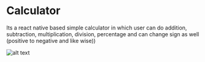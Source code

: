 # Calculator
Its a react native based simple calculator in which user can do addition, subtraction, multiplication, division, percentage and can change sign as well (positive to negative and like wise))

![alt text](https://cdn.vox-cdn.com/thumbor/2Gx0MqNg5DKbzE9sD2uTSGKFNVM=/0x0:1000x604/1200x800/filters:focal(420x222:580x382)/cdn.vox-cdn.com/uploads/chorus_image/image/58245867/GooglePay_Lockup.max_1000x1000.0.png)


